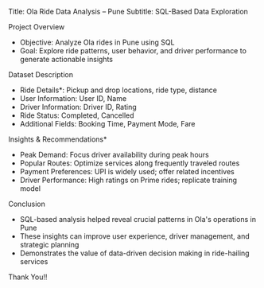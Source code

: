 Title: Ola Ride Data Analysis – Pune
Subtitle: SQL-Based Data Exploration

Project Overview

* Objective: Analyze Ola rides in Pune using SQL
* Goal: Explore ride patterns, user behavior, and driver performance to generate actionable insights

Dataset Description

* Ride Details*: Pickup and drop locations, ride type, distance
* User Information: User ID, Name
* Driver Information: Driver ID, Rating
* Ride Status: Completed, Cancelled
* Additional Fields: Booking Time, Payment Mode, Fare

Insights & Recommendations*

* Peak Demand: Focus driver availability during peak hours
* Popular Routes: Optimize services along frequently traveled routes
* Payment Preferences: UPI is widely used; offer related incentives
* Driver Performance: High ratings on Prime rides; replicate training model

Conclusion

* SQL-based analysis helped reveal crucial patterns in Ola's operations in Pune
* These insights can improve user experience, driver management, and strategic planning
* Demonstrates the value of data-driven decision making in ride-hailing services

Thank You!!
